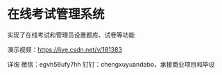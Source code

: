 # 在线考试管理系统

实现了在线考试和管理员设置题库、试卷等功能

演示视频：https://live.csdn.net/v/181383

详询 微信：egvh56ufy7hh 钉钉：chengxuyuandabo，承接商业项目和毕设
